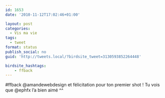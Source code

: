 ```yaml
---
id: 1653
date: '2010-11-12T17:02:46+01:00'

layout: post
categories:
  - Vis ma vie
tags:
  - tweet
format: status
publish_social: no
guid: 'http://tweets.local/?birdsite_tweet=3130593852264448'

birdsite_hashtags:
    - ffback
---
```


\#ffback @amandewebdesign et félicitation pour ton premier shot ! Tu vois que @ephfx l’a bien aimé ^^